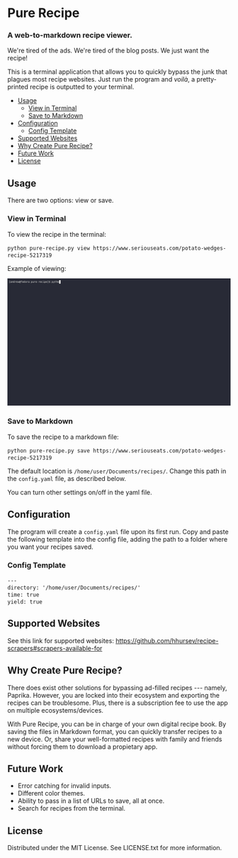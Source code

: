 # Pure Recipe
### A web-to-markdown recipe viewer.

We're tired of the ads. We're tired of the blog posts. We just want the recipe!

This is a terminal application that allows you to quickly bypass the junk that plagues most recipe websites. Just run the program and _voilà_, a pretty-printed recipe is outputted to your terminal. 

- [Usage](#usage)
	- [View in Terminal](#view-in-terminal)
	- [Save to Markdown](#save-to-markdown)
- [Configuration](#configuration)
	- [Config Template](#config-template)
- [Supported Websites](#supported-websites)
- [Why Create Pure Recipe?](#why-create-pure-recipe)
- [Future Work](#future-work)
- [License](#license)

## Usage

There are two options: view or save. 

### View in Terminal

To view the recipe in the terminal:

	python pure-recipe.py view https://www.seriouseats.com/potato-wedges-recipe-5217319

Example of viewing:

![terminal demonstration](pure-recipe.gif)

### Save to Markdown

To save the recipe to a markdown file: 

	python pure-recipe.py save https://www.seriouseats.com/potato-wedges-recipe-5217319

The default location is `/home/user/Documents/recipes/`. Change this path in the `config.yaml` file, as described below. 

You can turn other settings on/off in the yaml file. 

## Configuration

The program will create a `config.yaml` file upon its first run. Copy and paste the following template into the config file, adding the path to a folder where you want your recipes saved.

### Config Template

	---
	directory: '/home/user/Documents/recipes/'
	time: true 
	yield: true


## Supported Websites

See this link for supported websites: https://github.com/hhursev/recipe-scrapers#scrapers-available-for

## Why Create Pure Recipe?

There does exist other solutions for bypassing ad-filled recipes --- namely, Paprika. However, you are locked into their ecosystem and exporting the recipes can be troublesome. Plus, there is a subscription fee to use the app on multiple ecosystems/devices. 

With Pure Recipe, you can be in charge of your own digital recipe book. By saving the files in Markdown format, you can quickly transfer recipes to a new device. Or, share your well-formatted recipes with family and friends without forcing them to download a propietary app. 

## Future Work

- Error catching for invalid inputs.
- Different color themes.
- Ability to pass in a list of URLs to save, all at once.
- Search for recipes from the terminal.

## License

Distributed under the MIT License. See LICENSE.txt for more information.
